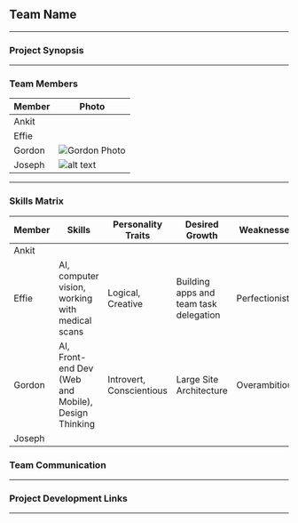 ## Team Name
---

### Project Synopsis
---

### Team Members
| Member | Photo |
| -------| ------|
| Ankit  ||
| Effie  ||
| Gordon | ![Gordon Photo](https://media.licdn.com/dms/image/C5603AQG3fknjlc74RA/profile-displayphoto-shrink_200_200/0?e=1559779200&v=beta&t=ziD1fUQQJ5KKIFUlfcRlaG6j5CrKnps4u7GqolzuyLg)|
|Joseph |![alt text](https://0.academia-photos.com/50272982/19369122/19286444/s200_joseph_likhuva.okonda.jpg)|
---
### Skills Matrix
| Member | Skills | Personality Traits | Desired Growth | Weaknesses |
| ------ | ------ | ------------------ | -------------- | ---------- |
| Ankit | | | | |
| Effie | AI, computer vision, working with medical scans | Logical, Creative | Building apps and team task delegation | Perfectionist |
| Gordon | AI, Front-end Dev (Web and Mobile), Design Thinking | Introvert, Conscientious | Large Site Architecture | Overambitious |
| Joseph | | | | |

### Team Communication
---

### Project Development Links
---
